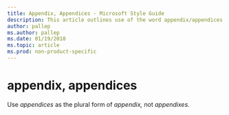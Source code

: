 ```yaml
---
title: Appendix, Appendices - Microsoft Style Guide
description: This article outlines use of the word appendix/appendices per Microsoft style guidelines.
author: pallep
ms.author: pallep
ms.date: 01/19/2018
ms.topic: article
ms.prod: non-product-specific
---
```


# appendix, appendices

Use *appendices* as the plural form of *appendix,* not *appendixes*.
